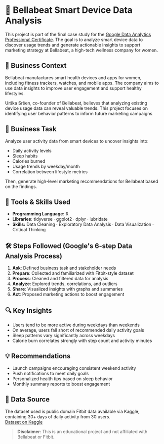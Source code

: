 # 🧠 Bellabeat Smart Device Data Analysis

This project is part of the final case study for the [Google Data Analytics Professional Certificate](https://www.coursera.org/professional-certificates/google-data-analytics). The goal is to analyze smart device data to discover usage trends and generate actionable insights to support marketing strategy at Bellabeat, a high-tech wellness company for women.

## 🧩 Business Context

Bellabeat manufactures smart health devices and apps for women, including fitness trackers, watches, and mobile apps. The company aims to use data insights to improve user engagement and support healthy lifestyles.

Urška Sršen, co-founder of Bellabeat, believes that analyzing existing device usage data can reveal valuable trends. This project focuses on identifying user behavior patterns to inform future marketing campaigns.

## 🎯 Business Task

Analyze user activity data from smart devices to uncover insights into:
- Daily activity levels
- Sleep habits
- Calories burned
- Usage trends by weekday/month
- Correlation between lifestyle metrics

Then, generate high-level marketing recommendations for Bellabeat based on the findings.

## 🧪 Tools & Skills Used

- **Programming Language:** R  
- **Libraries:** tidyverse · ggplot2 · dplyr · lubridate  
- **Skills:** Data Cleaning · Exploratory Data Analysis · Data Visualization · Critical Thinking

## 🛠️ Steps Followed (Google's 6-step Data Analysis Process)

1. **Ask**: Defined business task and stakeholder needs  
2. **Prepare**: Collected and familiarized with Fitbit-style dataset  
3. **Process**: Cleaned and filtered data for analysis  
4. **Analyze**: Explored trends, correlations, and outliers  
5. **Share**: Visualized insights with graphs and summaries  
6. **Act**: Proposed marketing actions to boost engagement

## 🔍 Key Insights

- Users tend to be more active during weekdays than weekends
- On average, users fall short of recommended daily activity goals
- Sleep patterns vary significantly across weekdays
- Calorie burn correlates strongly with step count and activity minutes

## 💡 Recommendations

- Launch campaigns encouraging consistent weekend activity
- Push notifications to meet daily goals
- Personalized health tips based on sleep behavior
- Monthly summary reports to boost engagement

## 📁 Data Source

The dataset used is public domain Fitbit data available via Kaggle, containing 30+ days of daily activity from 30 users.  
[Dataset on Kaggle](https://www.kaggle.com/datasets/arashnic/fitbit)

> **Disclaimer**: This is an educational project and not affiliated with Bellabeat or Fitbit.
